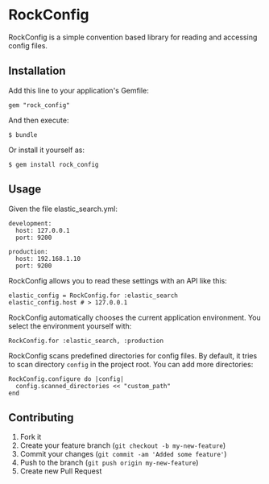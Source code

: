 # RockConfig

RockConfig is a simple convention based library for reading and accessing config files.

## Installation

Add this line to your application's Gemfile:

    gem "rock_config"

And then execute:

    $ bundle

Or install it yourself as:

    $ gem install rock_config

## Usage

Given the file elastic_search.yml:

    development:
      host: 127.0.0.1
      port: 9200

    production:
      host: 192.168.1.10
      port: 9200

RockConfig allows you to read these settings with an API like this:

    elastic_config = RockConfig.for :elastic_search
    elastic_config.host # > 127.0.0.1

RockConfig automatically chooses the current application environment. You select the environment yourself
with: 

    RockConfig.for :elastic_search, :production

RockConfig scans predefined directories for config files. By default, it tries to scan directory
`config` in the project root. You can add more directories:

    RockConfig.configure do |config|
      config.scanned_directories << "custom_path"
    end

## Contributing

1. Fork it
2. Create your feature branch (`git checkout -b my-new-feature`)
3. Commit your changes (`git commit -am 'Added some feature'`)
4. Push to the branch (`git push origin my-new-feature`)
5. Create new Pull Request
